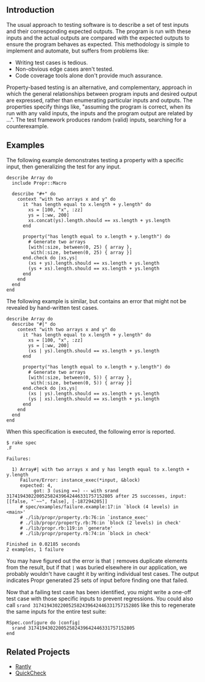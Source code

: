 ## Introduction

The usual approach to testing software is to describe a set of test inputs
and their corresponding expected outputs. The program is run with these
inputs and the actual outputs are compared with the expected outputs to
ensure the program behaves as expected. This methodology is simple to
implement and automate, but suffers from problems like:

* Writing test cases is tedious.
* Non-obvious edge cases aren't tested.
* Code coverage tools alone don't provide much assurance.

Property-based testing is an alternative, and complementary, approach in
which the general relationships between program inputs and desired output
are expressed, rather than enumerating particular inputs and outputs. The
properties specify things like, "assuming the program is correct, when its
run with any valid inputs, the inputs and the program output are related by
...". The test framework produces random (valid) inputs, searching for a
counterexample.

## Examples

The following example demonstrates testing a property with a specific input,
then generalizing the test for any input.

    describe Array do
      include Propr::Macro

      describe "#+" do
        context "with two arrays x and y" do
          it "has length equal to x.length + y.length" do
            xs = [100, "x", :zz]
            ys = [:ww, 200]
            xs.concat(ys).length.should == xs.length + ys.length
          end

          property("has length equal to x.length + y.length") do
            # Generate two arrays
            [with(:size, between(0, 25) { array },
             with(:size, between(0, 25) { array }]
          end.check do |xs,ys|
            (xs + ys).length.should == xs.length + ys.length
            (ys + xs).length.should == xs.length + ys.length
          end
        end
      end
    end

The following example is similar, but contains an error that might not
be revealed by hand-written test cases.

    describe Array do
      describe "#|" do
        context "with two arrays x and y" do
          it "has length equal to x.length + y.length" do
            xs = [100, "x", :zz]
            ys = [:ww, 200]
            (xs | ys).length.should == xs.length + ys.length
          end

          property("has length equal to x.length + y.length") do
            # Generate two arrays
            [with(:size, between(0, 5)) { array },
             with(:size, between(0, 5)) { array }]
          end.check do |xs,ys|
            (xs | ys).length.should == xs.length + ys.length
            (ys | xs).length.should == xs.length + ys.length
          end
        end
      end
    end

When this specification is executed, the following error is reported.

    $ rake spec
    .F

    Failures:

      1) Array#| with two arrays x and y has length equal to x.length + y.length
         Failure/Error: instance_exec(*input, &block)
         expected: 4,
              got: 3 (using ==) -- with srand 317419430220052582439642446331757152805 after 25 successes, input: [[false, "`~~", false], [-187294205]]
         # spec/examples/failure.example:17:in `block (4 levels) in <main>'
         # ./lib/propr/property.rb:76:in `instance_exec'
         # ./lib/propr/property.rb:76:in `block (2 levels) in check'
         # ./lib/propr.rb:119:in `generate'
         # ./lib/propr/property.rb:74:in `block in check'

    Finished in 0.02185 seconds
    2 examples, 1 failure

You may have figured out the error is that `|` removes duplicate elements
from the result, but if that `|` was buried elsewhere in our application,
we probably wouldn't have caught it by writing individual test cases. The
output indicates Propr generated 25 sets of input before finding one that
failed.

Now that a failing test case has been identified, you might write a one-off
test case with those specific inputs to prevent regressions. You could also
call `srand 317419430220052582439642446331757152805` like this to regenerate
the same inputs for the entire test suite:

    RSpec.configure do |config|
      srand 317419430220052582439642446331757152805
    end

## Related Projects

* [Rantly](https://github.com/hayeah/rantly)
* [QuickCheck](http://www.haskell.org/haskellwiki/Introduction_to_QuickCheck)
